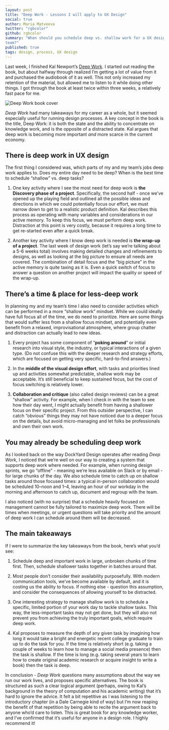 ```yaml
---
layout: post
title: "Deep Work - Lessons I will apply to UX Design"
social: true
author: Maria Matveeva
twitter: "rgbcolor"
github: rgbcolor
summary: "When should you schedule deep vs. shallow work for a UX design
team?"
published: true
tags: design, process, UX design
---
```


Last week, I finished Kal Newport’s [Deep
Work](http://calnewport.com/books/deep-work/). I started out reading the
book, but about halfway through realized I’m getting a lot of value from
it and purchased the audiobook of it as well. This not only increased my
retention of the material, but allowed me to listen to it while doing
other things. I got through the book at least twice within three weeks,
a relatively fast pace for me.

![Deep Work book cover](http://calnewport.com/wp-content/uploads/2015/11/deep-work-cal-newport.jpg)

_Deep Work_ had many takeaways for my career as a whole, but it seemed
especially useful for running design processes. A key concept in the
book is the title, Deep Work: it is both the state and the ability to
concentrate on knowledge work, and is the opposite of a distracted
state. Kal argues that deep work is becoming more important _and_ more
scarce in the current economy.

## There is deep work in UX design

The first thing I considered was, which parts of my and my team’s jobs
deep work applies to. Does my entire day need to be deep? When is the
best time to schedule “shallow” vs. deep tasks?

1. One key activity where I see the most need for deep work is **the
Discovery phase of a project**. Specifically, the second half - once
we’ve opened up the playing field and outlined all the possible ideas
and directions in which we could potentially focus our effort, we must
narrow down to get to a realistic product definition. Kal describes this
process as operating with many variables and considerations in our
active memory. To keep this focus, we must perform deep work.
Distraction at this point is very costly, because it requires a long
time to get re-started even after a quick break.

2. Another key activity where I know deep work is needed is **the
wrap-up of a project**. The last week of design work (let’s say we’re
talking about a 5-6 weeks total) involves making detailed changes and
refinements to designs, as well as looking at the big picture to ensure
all needs are covered. The combination of detail focus and the “big
picture” in the active memory is quite taxing as it is. Even a quick
switch of focus to answer a question on another project will impact the
quality or speed of the wrap-up.


## There’s a time & place for less-deep work

In planning my and my team’s time I also need to consider activities
which can be performed in a more “shallow work” mindset. While we could
ideally have full focus all of the time, we do need to prioritize. Here
are some things that would suffer less from a shallow focus mindset, and
potentially even benefit from a  relaxed, improvisational atmosphere,
where group chatter and distraction can actually lead to new ideas.

1. Every project has some component of “**poking around**” or initial
research into visual style, the industry, or typical interactions of
a given type. (Do not confuse this with the deeper research and strategy
efforts, which are focused on getting very specific, hard-to-find
answers.)

2. In the **middle of the visual design effort**, with tasks and
priorities lined up and activities somewhat predictable, shallow work
may be acceptable. It’s still beneficial to keep sustained focus, but
the cost of focus switching is relatively lower.
3. **Collaboration and critique** (also called design reviews) can be a
great “shallow” activity. For example, when I check in with the team
to see how their day went, I might actually benefit from having a
shallower focus on their specific project. From this outsider
perspective, I can catch “obvious” things they may not have noticed due
to a deeper focus on the details, but avoid micro-managing and let folks
be professionals and own their own work.


## You may already be scheduling deep work

As I looked back on the way DockYard Design operates after reading _Deep
Work_, I noticed that we’re well on our way to creating a system that
supports deep work where needed. For example, when running design
sprints, we go “offline” - meaning we’re less available on Slack or by
email - for large chunks of the day. We also schedule time to catch up
on shallow tasks around those focused times: a typical in-person
collaboration would be scheduled 10–noon and 1–4, leaving an hour of our
workday in the morning and afternoon to catch up, document and regroup
with the team.

I also noticed (with no surprise) that a schedule heavily focused on
management cannot be fully tailored to maximize deep work. There will be
times when meetings, or urgent questions will take priority and the
amount of deep work I can schedule around them will be decreased.

## The main takeaways

If I were to summarize the key takeaways from the book, here’s what
you’d see:

1. Schedule deep and important work in large, unbroken chunks of time
first. Then, schedule shallower tasks together in batches around that.

2. Most people don’t consider their availability purposefully. With
modern communication tools, we’ve become available by default, and
it is costing us the ability to focus. If nothing else - question this
assumption, and consider the consequences of allowing yourself to be
distracted.

3. One interesting strategy to manage shallow work is to schedule a
specific, limited portion of your work day to tackle shallow tasks.
This way, the less-important tasks may not get done, but they will also
not prevent you from achieving the truly important goals, which require
deep work.

4. Kal proposes to measure the depth of any given task by imagining how
long it would take a bright and energetic recent college graduate to
train up to do the task for you. If the time is relatively short (e.g.
taking a couple of weeks to learn how to manage a social media presence)
then the task is shallow. If the time is long (e.g. taking several years
to learn how to create original academic research or acquire insight to
write a book) then the task is deep.

In conclusion - _Deep Work_ questions many assumptions about the way we
run our work lives, and proposes specific alternatives. The book is
structured as such a clear logical argument (perhaps, owing to Kal’s
background in the theory of computation and his academic writing) that
it’s hard to ignore the advice. It felt a bit repetitive as I was
listening to the introductory chapter (in a Dale Carnegie kind of way)
but I’m now reaping the benefit of that repetition by being able to
recite the argument back to anyone who’d care to listen. This is great
book for any knowledge worker, and I’ve confirmed that it’s useful for
anyone in a design role. I highly recommend it!
